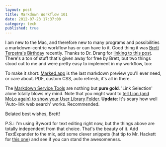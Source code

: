 ```yaml
---
layout: post
title: Markdown Workflow 101
date: 2012-07-23 17:37:00
category: tech
published: true
---
```


I am new to the Mac, and therefore new to many programs and possibilities a markdown-centric workflow has or can have to it. Good thing it was [Brett Terpstra's Birthday](http://www.macdrifter.com/2012/07/terpstra-day/) recently. Thanks to Dr. Drang for [linking to this post](http://www.leancrew.com/all-this/2012/07/brett-terpstra-day/). There's a ton of stuff that's given away for free by Brett, but two things stood out to me and were pretty easy to implement in my workflow, too:

To make it short: [Marked.app](http://markedapp.com/) is the last markdown preview you'll ever need, or care about. PDF, custom CSS, auto refresh, it's all in there.

The [Markdown Service Tools](http://brettterpstra.com/project/markdown-service-tools/) are nothing but **pure gold**. 'Link Selection' alone totally blows my mind. Note that you might want to [tell Lion (and MoLo again) to show your User Library Folder](http://osxdaily.com/2011/07/04/show-library-directory-in-mac-os-x-lion/). **Update**: It's scary how well 'Auto-link web search' works. Recommended.

Belated best wishes, Brett!

P.S.: I'm using Byword for text editing right now, but the things above are totally independent from that choice. That's the beauty of it. Add TextExpander to the mix, add some clever snippets (hat tip to Mr. Hackett for [this one](http://512pixels.net/2012/07/md-links/)) and see if you can stand the awesomeness.